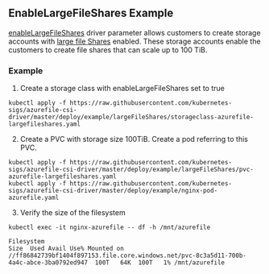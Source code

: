## EnableLargeFileShares Example

[enableLargeFileShares](https://github.com/kubernetes-sigs/azurefile-csi-driver/blob/master/docs/driver-parameters.md) driver parameter allows customers to create storage accounts with [large file Shares](https://docs.microsoft.com/en-us/azure/storage/files/storage-files-how-to-create-large-file-share?tabs=azure-portal)  enabled. These storage accounts enable the customers to create file shares that can scale up to 100 TiB.

### Example

1. Create a storage class with enableLargeFileShares set to true

```console
kubectl apply -f https://raw.githubusercontent.com/kubernetes-sigs/azurefile-csi-driver/master/deploy/example/largeFileShares/storageclass-azurefile-largefileshares.yaml
```

2. Create a PVC with storage size 100TiB. Create a pod referring to this PVC.

```console
kubectl apply -f https://raw.githubusercontent.com/kubernetes-sigs/azurefile-csi-driver/master/deploy/example/largeFileShares/pvc-azurefile-largefileshares.yaml
kubectl apply -f https://raw.githubusercontent.com/kubernetes-sigs/azurefile-csi-driver/master/deploy/example/nginx-pod-azurefile.yaml
```

3. Verify the size of the filesystem

```console
kubectl exec -it nginx-azurefile -- df -h /mnt/azurefile

Filesystem                                                                                Size  Used Avail Use% Mounted on
//ff86842739bf1404f897153.file.core.windows.net/pvc-8c3a5d11-700b-4a4c-abce-3ba0792ed947  100T   64K  100T   1% /mnt/azurefile
```
